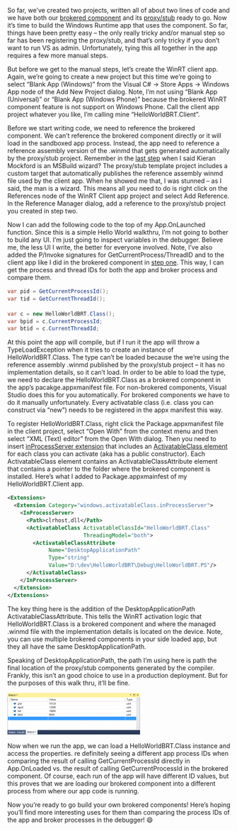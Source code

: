 So far, we’ve created two projects, written all of about two lines of
code and we have both our [brokered
component](http://devhawk.net/2014/04/25/brokered-winrt-components-step-one) and
its
[proxy/stub](http://devhawk.net/2014/04/25/brokered-winrt-components-step-two)
ready to go. Now it’s time to build the Windows Runtime app that uses
the component. So far, things have been pretty easy – the only really
tricky and/or manual step so far has been registering the proxy/stub,
and that’s only tricky if you don’t want to run VS as admin.
Unfortunately, tying this all together in the app requires a few more
manual steps.

But before we get to the manual steps, let’s create the WinRT client
app. Again, we’re going to create a new project but this time we’re
going to select “Blank App (Windows)” from the Visual C\# -\> Store
Apps -\> Windows App node of the Add New Project dialog. Note, I’m not
using “Blank App (Universal)” or “Blank App (Windows Phone)” because the
brokered WinRT component feature is not support on Windows Phone. Call
the client app project whatever you like, I’m calling mine
“HelloWorldBRT.Client”.

Before we start writing code, we need to reference the brokered
component. We can’t reference the brokered component directly or it will
load in the sandboxed app process. Instead, the app need to reference a
reference assembly version of the .winmd that gets generated
automatically by the proxy/stub project. Remember in the [last
step](http://devhawk.net/2014/04/25/brokered-winrt-components-step-two) when
I said Kieran Mockford is an MSBuild wizard? The proxy/stub template
project includes a custom target that automatically publishes the
reference assembly winmd file used by the client app. When he showed me
that, I was stunned – as I said, the man is a wizard. This means all
*you* need to do is right click on the References node of the WinRT
Client app project and select Add Reference. In the Reference Manager
dialog, add a reference to the proxy/stub project you created in step
two.

Now I can add the following code to the top of my App.OnLaunched
function. Since this is a simple Hello World walkthru, I’m not going to
bother to build any UI. I’m just going to inspect variables in the
debugger. Believe me, the less UI I write, the better for everyone
involved. Note, I’ve also added the P/Invoke signatures for
GetCurrentProcess/ThreadID and to the client app like I did in the
brokered component in [step
one](http://devhawk.net/2014/04/25/brokered-winrt-components-step-one).
This way, I can get the process and thread IDs for both the app and
broker process and compare them.

``` csharp
var pid = GetCurrentProcessId();
var tid = GetCurrentThreadId();

var c = new HelloWorldBRT.Class();
var bpid = c.CurrentProcessId;
var btid = c.CurrentThreadId;
```

At this point the app will compile, but if I run it the app will throw a
TypeLoadException when it tries to create an instance of
HelloWorldBRT.Class. The type can’t be loaded because the we’re using
the reference assembly .winmd published by the proxy/stub project – it
has no implementation details, so it can’t load. In order to be able to
load the type, we need to declare the HelloWorldBRT.Class as a brokered
component in the app’s pacakge.appxmanifest file. For non-brokered
components, Visual Studio does this for you automatically. For brokered
components we have to do it manually unfortunately. Every activatable
class (i.e. class you can construct via “new”) needs to be registered in
the appx manifest this way.

To register HelloWorldBRT.Class, right click the Package.appxmanifest
file in the client project, select “Open With” from the context menu and
then select “XML (Text) editor” from the Open With dialog. Then you need
to insert [inProcessServer
extension](http://msdn.microsoft.com/en-us/library/windows/apps/br211443.aspx)
that includes an [ActivatableClass
element](http://msdn.microsoft.com/en-us/library/windows/apps/br211413.aspx)
for each class you can activate (aka has a public constructor). Each
ActivatableClass element contains an ActivatableClassAttribute element
that contains a pointer to the folder where the brokered component is
installed. Here’s what I added to Package.appxmainfest of my
HelloWorldBRT.Client app.

``` xml
<Extensions>
  <Extension Category="windows.activatableClass.inProcessServer">
    <InProcessServer>
      <Path>clrhost.dll</Path>
      <ActivatableClass ActivatableClassId="HelloWorldBRT.Class"
                        ThreadingModel="both">
        <ActivatableClassAttribute
             Name="DesktopApplicationPath"
             Type="string"
             Value="D:\dev\HelloWorldBRT\Debug\HelloWorldBRT.PS"/>
      </ActivatableClass>
    </InProcessServer>
  </Extension>
</Extensions>
```

The key thing here is the addition of the DesktopApplicationPath
ActivatableClassAttribute. This tells the WinRT activation logic that
HelloWorldBRT.Class is a brokered component and where the managed .winmd
file with the implementation details is located on the device. Note, you
can use multiple brokered components in your side loaded app, but they
all have the same DesktopApplicationPath.

Speaking of DesktopApplicationPath, the path I’m using here is path the
final location of the proxy/stub components generated by the compiler.
Frankly, this isn’t an good choice to use in a production deployment.
But for the purposes of this walk thru, it’ll be fine.

[![ClientWatchWindow](ClientWatchWindow-300x94.png)](ClientWatchWindow.png)

Now when we run the app, we can load a HelloWorldBRT.Class instance and
access the properties. re definitely seeing a different app process IDs
when comparing the result of calling GetCurrentProcessId directly in
App.OnLoaded vs. the result of calling GetCurrentProcessId in the
brokered component. Of course, each run of the app will have different
ID values, but this proves that we are loading our brokered component
into a different process from where our app code is running.

Now you’re ready to go build your own brokered components! Here’s hoping
you’ll find more interesting uses for them than comparing the process
IDs of the app and broker processes in the debugger!
:smile:
